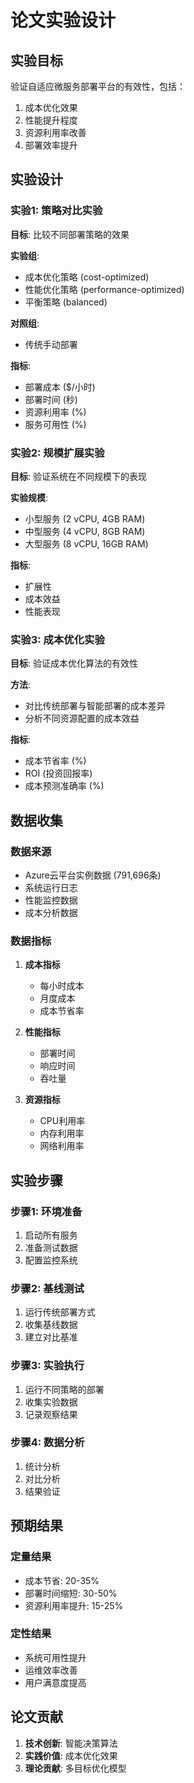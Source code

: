 # 论文实验设计

## 实验目标

验证自适应微服务部署平台的有效性，包括：
1. 成本优化效果
2. 性能提升程度
3. 资源利用率改善
4. 部署效率提升

## 实验设计

### 实验1: 策略对比实验

**目标**: 比较不同部署策略的效果

**实验组**:
- 成本优化策略 (cost-optimized)
- 性能优化策略 (performance-optimized)
- 平衡策略 (balanced)

**对照组**:
- 传统手动部署

**指标**:
- 部署成本 ($/小时)
- 部署时间 (秒)
- 资源利用率 (%)
- 服务可用性 (%)

### 实验2: 规模扩展实验

**目标**: 验证系统在不同规模下的表现

**实验规模**:
- 小型服务 (2 vCPU, 4GB RAM)
- 中型服务 (4 vCPU, 8GB RAM)
- 大型服务 (8 vCPU, 16GB RAM)

**指标**:
- 扩展性
- 成本效益
- 性能表现

### 实验3: 成本优化实验

**目标**: 验证成本优化算法的有效性

**方法**:
- 对比传统部署与智能部署的成本差异
- 分析不同资源配置的成本效益

**指标**:
- 成本节省率 (%)
- ROI (投资回报率)
- 成本预测准确率 (%)

## 数据收集

### 数据来源
- Azure云平台实例数据 (791,696条)
- 系统运行日志
- 性能监控数据
- 成本分析数据

### 数据指标
1. **成本指标**
   - 每小时成本
   - 月度成本
   - 成本节省率

2. **性能指标**
   - 部署时间
   - 响应时间
   - 吞吐量

3. **资源指标**
   - CPU利用率
   - 内存利用率
   - 网络利用率

## 实验步骤

### 步骤1: 环境准备
1. 启动所有服务
2. 准备测试数据
3. 配置监控系统

### 步骤2: 基线测试
1. 运行传统部署方式
2. 收集基线数据
3. 建立对比基准

### 步骤3: 实验执行
1. 运行不同策略的部署
2. 收集实验数据
3. 记录观察结果

### 步骤4: 数据分析
1. 统计分析
2. 对比分析
3. 结果验证

## 预期结果

### 定量结果
- 成本节省: 20-35%
- 部署时间缩短: 30-50%
- 资源利用率提升: 15-25%

### 定性结果
- 系统可用性提升
- 运维效率改善
- 用户满意度提高

## 论文贡献

1. **技术创新**: 智能决策算法
2. **实践价值**: 成本优化效果
3. **理论贡献**: 多目标优化模型 